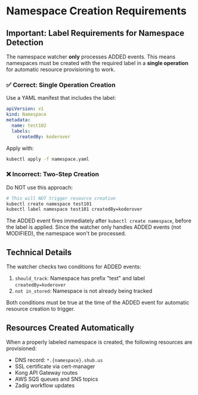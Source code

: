 # Namespace Creation Requirements

## Important: Label Requirements for Namespace Detection

The namespace watcher **only** processes ADDED events. This means namespaces must be created with the required label in a **single operation** for automatic resource provisioning to work.

### ✅ Correct: Single Operation Creation

Use a YAML manifest that includes the label:

```yaml
apiVersion: v1
kind: Namespace
metadata:
  name: test102
  labels:
    createdBy: koderover
```

Apply with:
```bash
kubectl apply -f namespace.yaml
```

### ❌ Incorrect: Two-Step Creation

Do NOT use this approach:
```bash
# This will NOT trigger resource creation
kubectl create namespace test101
kubectl label namespace test101 createdBy=koderover
```

The ADDED event fires immediately after `kubectl create namespace`, before the label is applied. Since the watcher only handles ADDED events (not MODIFIED), the namespace won't be processed.

## Technical Details

The watcher checks two conditions for ADDED events:
1. `should_track`: Namespace has prefix "test" and label `createdBy=koderover`
2. `not in_stored`: Namespace is not already being tracked

Both conditions must be true at the time of the ADDED event for automatic resource creation to trigger.

## Resources Created Automatically

When a properly labeled namespace is created, the following resources are provisioned:
- DNS record: `*.{namespace}.shub.us`
- SSL certificate via cert-manager
- Kong API Gateway routes
- AWS SQS queues and SNS topics
- Zadig workflow updates